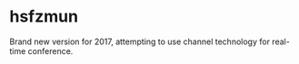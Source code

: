 # hsfzmun

Brand new version for 2017, attempting to use channel technology for real-time conference.
